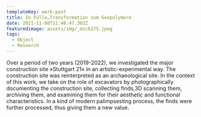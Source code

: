 ```yaml
---
templateKey: work-post
title: In Fülle…Transformation zum Geopolymere
date: 2021-11-08T11:48:47.302Z
featuredimage: assets/img/_dsc6275.jpeg
tags:
  - Object
  - Research
---
```

Over a period of two years (2019-2022), we investigated the major construction site »Stuttgart 21« in an artistic-experimental way. The construction site was reinterpreted as an archaeological site. In the context of this work, we take on the role of excavators by photographically documenting the construction site, collecting finds,3D scanning them, archiving them, and examining them for their aesthetic and functional characteristics. In a kind of modern palimpsesting process, the finds were further processed, thus giving them a new value.